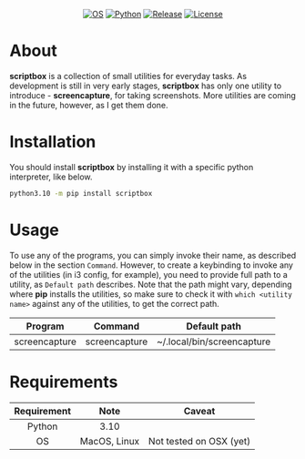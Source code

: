 <div align="center">

[![OS](https://img.shields.io/badge/OS-Linux|OSX-informational?style=for-the-badge)](https://www.python.org/downloads/release/python-3100/)
[![Python](https://img.shields.io/badge/Python-3.10-informational?style=for-the-badge)](https://www.python.org/downloads/release/python-3100/)
[![Release](https://img.shields.io/badge/Release-0.1.0rc1-blueviolet?style=for-the-badge)](https://github.com/nikkelarsson/bargets/releases/tag/v0.1.0rc2)
[![License](https://img.shields.io/badge/License-MIT-yellow?style=for-the-badge)](https://github.com/nikkelarsson/bargets/blob/dev/LICENSE.txt)

</div>

# About
**scriptbox** is a collection of small utilities for everyday tasks.
As development is still in very early stages, **scriptbox** has only one utility
to introduce - **screencapture**, for taking screenshots. More utilities are
coming in the future, however, as I get them done.

# Installation
You should install **scriptbox** by installing it with a specific
python interpreter, like below.

``` bash
python3.10 -m pip install scriptbox
```

# Usage
To use any of the programs, you can simply invoke their name, as described below
in the section `Command`. However, to create a keybinding to invoke any of the
utilities (in i3 config, for example), you need to provide full path to a
utility, as `Default path` describes. Note that the path might vary, depending
where **pip** installs the utilities, so make sure to check it with `which
<utility name>` against any of the utilities, to get the correct path.

| Program       | Command        | Default path               |
| :-----------: | :------------: | :------------------------: |
| screencapture | screencapture  | ~/.local/bin/screencapture |

# Requirements
| Requirement   | Note           | Caveat                  |
| :-----------: | :------------: | :---------------------: |
| Python        | 3.10           |                         |
| OS            | MacOS, Linux   | Not tested on OSX (yet) |
